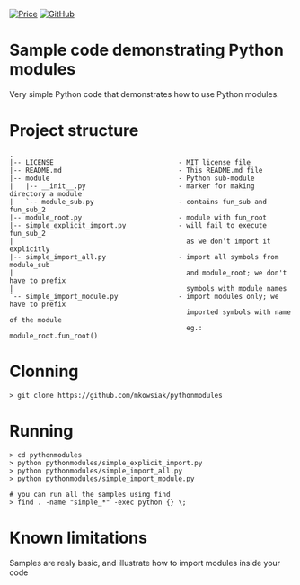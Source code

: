 [![Price](https://img.shields.io/badge/price-FREE-0098f7.svg)](https://github.com/mkowsiak/pythonmodules/blob/master/LICENSE.md)
[![GitHub](https://img.shields.io/github/license/mashape/apistatus.svg)](https://github.com/mkowsiak/pythonmodules/blob/master/LICENSE.md)
# Sample code demonstrating Python modules

Very simple Python code that demonstrates how to use Python modules.

# Project structure

    .
    |-- LICENSE                               - MIT license file
    |-- README.md                             - This README.md file
    |-- module                                - Python sub-module
    |   |-- __init__.py                       - marker for making directory a module
    |   `-- module_sub.py                     - contains fun_sub and fun_sub_2
    |-- module_root.py                        - module with fun_root
    |-- simple_explicit_import.py             - will fail to execute fun_sub_2
    |                                           as we don't import it explicitly
    |-- simple_import_all.py                  - import all symbols from module_sub
    |                                           and module_root; we don't have to prefix
    |                                           symbols with module names
    `-- simple_import_module.py               - import modules only; we have to prefix
                                                imported symbols with name of the module
                                                eg.: module_root.fun_root()
# Clonning

    > git clone https://github.com/mkowsiak/pythonmodules

# Running

    > cd pythonmodules
    > python pythonmodules/simple_explicit_import.py
    > python pythonmodules/simple_import_all.py
    > python pythonmodules/simple_import_module.py
   
    # you can run all the samples using find
    > find . -name "simple_*" -exec python {} \;

# Known limitations

Samples are realy basic, and illustrate how to import modules inside your code

